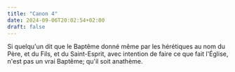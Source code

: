 ```yaml
---
title: "Canon 4"
date: 2024-09-06T20:02:54+02:00
draft: false
---
```



Si quelqu'un dit que le Baptême donné même par les hérétiques au nom du Père, et du Fils, et du Saint-Esprit, avec intention de faire ce que fait l'Église, n'est pas un vrai Baptême; qu'il soit anathème.
